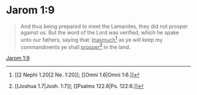 # Jarom 1:9

> And thus being prepared to meet the Lamanites, they did not prosper against us. But the word of the Lord was verified, which he spake unto our fathers, saying that: <u>Inasmuch</u>[^a] as ye will keep my commandments ye shall <u>prosper</u>[^b] in the land.

[Jarom 1:9](https://www.churchofjesuschrist.org/study/scriptures/bofm/jarom/1?lang=eng&id=p9#p9)


[^a]: [[2 Nephi 1.20|2 Ne. 1:20]]; [[Omni 1.6|Omni 1:6.]]
[^b]: [[Joshua 1.7|Josh. 1:7]]; [[Psalms 122.6|Ps. 122:6.]]
